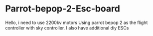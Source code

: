 # Parrot-bepop-2-Esc-board
Hello, i need to use 2200kv motors Using parrot bepop 2 as the flight controller with sky controller. I also have additional diy ESCs
